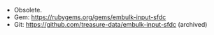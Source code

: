 * Obsolete.
* Gem: https://rubygems.org/gems/embulk-input-sfdc
* Git: https://github.com/treasure-data/embulk-input-sfdc (archived)
